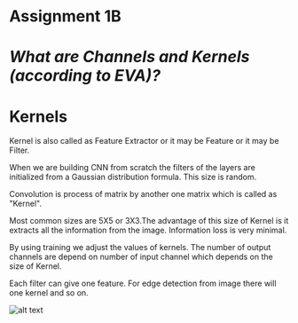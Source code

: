 # Assignment 1B

# *What are Channels and Kernels (according to EVA)?*

# Kernels
Kernel is also called as Feature Extractor or it may be Feature or it may be Filter.

When we are building CNN from scratch the filters of the layers are initialized from a Gaussian distribution formula. This size is random.

Convolution is process of matrix by another one matrix which is called as "Kernel".

Most common sizes are 5X5 or 3X3.The advantage of this size of Kernel is it extracts all the information from the image. Information loss is very minimal.

By using training we adjust the values of kernels. The number of output channels are depend on number of input channel which depends on the size of Kernel.

Each filter can give one feature. For edge detection from image there will one kernel and so on.

![alt text](https://lh3.googleusercontent.com/DG8CAeltoGTkMu5Z3inbmX5r8PefiOv_p8rJsUXXsFhm4g1DiqLl0eGP43xuCVmOghLE3UI=s139)
